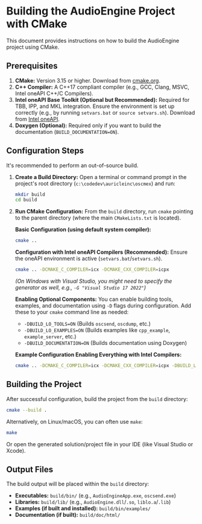 # Building the AudioEngine Project with CMake

This document provides instructions on how to build the AudioEngine project using CMake.

## Prerequisites

1. **CMake:** Version 3.15 or higher. Download from [cmake.org](https://cmake.org/download/).
2. **C++ Compiler:** A C++17 compliant compiler (e.g., GCC, Clang, MSVC, Intel oneAPI C++/C Compilers).
3. **Intel oneAPI Base Toolkit (Optional but Recommended):** Required for TBB, IPP, and MKL integration. Ensure the environment is set up correctly (e.g., by running `setvars.bat` or `source setvars.sh`). Download from [Intel oneAPI](https://www.intel.com/content/www/us/en/developer/tools/oneapi/base-toolkit-download.html).
4. **Doxygen (Optional):** Required only if you want to build the documentation (`BUILD_DOCUMENTATION=ON`).

## Configuration Steps

It's recommended to perform an out-of-source build.

1. **Create a Build Directory:**
    Open a terminal or command prompt in the project's root directory (`c:\codedev\auricleinc\oscmex`) and run:

    ```bash
    mkdir build
    cd build
    ```

2. **Run CMake Configuration:**
    From the `build` directory, run `cmake` pointing to the parent directory (where the main `CMakeLists.txt` is located).

    **Basic Configuration (using default system compiler):**

    ```bash
    cmake ..
    ```

    **Configuration with Intel oneAPI Compilers (Recommended):**
    Ensure the oneAPI environment is active (`setvars.bat`/`setvars.sh`).

    ```bash
    cmake .. -DCMAKE_C_COMPILER=icx -DCMAKE_CXX_COMPILER=icpx
    ```

    *(On Windows with Visual Studio, you might need to specify the generator as well, e.g., `-G "Visual Studio 17 2022"`)*

    **Enabling Optional Components:**
    You can enable building tools, examples, and documentation using `-D` flags during configuration. Add these to your `cmake` command line as needed:
    * `-DBUILD_LO_TOOLS=ON` (Builds `oscsend`, `oscdump`, etc.)
    * `-DBUILD_LO_EXAMPLES=ON` (Builds examples like `cpp_example`, `example_server`, etc.)
    * `-DBUILD_DOCUMENTATION=ON` (Builds documentation using Doxygen)

    **Example Configuration Enabling Everything with Intel Compilers:**

    ```bash
    cmake .. -DCMAKE_C_COMPILER=icx -DCMAKE_CXX_COMPILER=icpx -DBUILD_LO_TOOLS=ON -DBUILD_LO_EXAMPLES=ON -DBUILD_DOCUMENTATION=ON
    ```

## Building the Project

After successful configuration, build the project from the `build` directory:

```bash
cmake --build .
```

Alternatively, on Linux/macOS, you can often use `make`:

```bash
make
```

Or open the generated solution/project file in your IDE (like Visual Studio or Xcode).

## Output Files

The build output will be placed within the `build` directory:

* **Executables:** `build/bin/` (e.g., `AudioEngineApp.exe`, `oscsend.exe`)
* **Libraries:** `build/lib/` (e.g., `AudioEngine.dll`/`.so`, `liblo.a`/`.lib`)
* **Examples (if built and installed):** `build/bin/examples/`
* **Documentation (if built):** `build/doc/html/`

